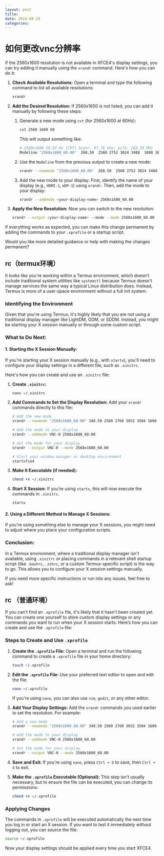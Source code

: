 ```yaml
---
layout: post
title: 
date: 2024-08-29
categories:
---
```


# 如何更改vnc分辨率

If the 2560x1600 resolution is not available in XFCE4's display settings, you can try adding it manually using the `xrandr` command. Here's how you can do it:

1. **Check Available Resolutions:**
   Open a terminal and type the following command to list all available resolutions:
   ```bash
   xrandr
   ```

2. **Add the Desired Resolution:**
   If 2560x1600 is not listed, you can add it manually by following these steps:

   1. Generate a new mode using `cvt` (for 2560x1600 at 60Hz):
      ```bash
      cvt 2560 1600 60
      ```
      This will output something like:
      ```bash
      # 2560x1600 59.97 Hz (CVT) hsync: 97.76 kHz; pclk: 268.50 MHz
      Modeline "2560x1600_60.00"  268.50  2560 2752 3024 3488  1600 1603 1609 1646 -hsync +vsync
      ```

   2. Use the `Modeline` from the previous output to create a new mode:
      ```bash
      xrandr --newmode "2560x1600_60.00"  268.50  2560 2752 3024 3488  1600 1603 1609 1646 -hsync +vsync
      ```

   3. Add the new mode to your display:
      First, identify the name of your display (e.g., `HDMI-1`, `eDP-1`) using `xrandr`.
      Then, add the mode to your display:
      ```bash
      xrandr --addmode <your-display-name> 2560x1600_60.00
      ```

3. **Apply the New Resolution:**
   Now you can switch to the new resolution:
   ```bash
   xrandr --output <your-display-name> --mode --mode 2560x1600_60.00
   ```

If everything works as expected, you can make this change permanent by adding the commands to your `.xprofile` or a startup script.

Would you like more detailed guidance or help with making the changes permanent?



## rc（termux环境）

It looks like you're working within a Termux environment, which doesn’t include traditional system utilities like `systemctl` because Termux doesn't manage services the same way a typical Linux distribution does. Instead, Termux is more of a user-space environment without a full init system.

### Identifying the Environment
Given that you're using Termux, it's highly likely that you are not using a traditional display manager like LightDM, GDM, or SDDM. Instead, you might be starting your X session manually or through some custom script.

### What to Do Next:

#### 1. **Starting the X Session Manually:**
If you're starting your X session manually (e.g., with `startx`), you'll need to configure your display settings in a different file, such as `.xinitrc`.

Here's how you can create and use an `.xinitrc` file:

1. **Create `.xinitrc`:**
   ```bash
   nano ~/.xinitrc
   ```

2. **Add Commands to Set the Display Resolution:**
   Add your `xrandr` commands directly to this file:

   ```bash
   # Add the new mode
   xrandr --newmode "2560x1600_60.00" 348.50 2560 2760 3032 3504 1600 1603 1609 1658 -hsync +vsync

   # Add the mode to your display
   xrandr --addmode VNC-0 2560x1600_60.00

   # Set the mode for your display
   xrandr --output VNC-0 --mode 2560x1600_60.00

   # Start your window manager or desktop environment
   startxfce4
   ```

3. **Make It Executable (if needed):**
   ```bash
   chmod +x ~/.xinitrc
   ```

4. **Start X Session:**
   If you’re using `startx`, this will now execute the commands in `.xinitrc`.

   ```bash
   startx
   ```

#### 2. **Using a Different Method to Manage X Sessions:**
If you're using something else to manage your X sessions, you might need to adjust where you place your configuration scripts.

### Conclusion:
In a Termux environment, where a traditional display manager isn't available, using `.xinitrc` or placing commands in a relevant shell startup script (like `.bashrc`, `.zshrc`, or a custom Termux-specific script) is the way to go. This allows you to configure your X session settings manually.

If you need more specific instructions or run into any issues, feel free to ask!


## rc （普通环境）



If you can't find an `.xprofile` file, it's likely that it hasn't been created yet. You can create one yourself to store custom display settings or any commands you want to run when your X session starts. Here’s how you can create and use the `.xprofile` file:

### Steps to Create and Use `.xprofile`

1. **Create the `.xprofile` File:**
   Open a terminal and run the following command to create a `.xprofile` file in your home directory:

   ```bash
   touch ~/.xprofile
   ```

2. **Edit the `.xprofile` File:**
   Use your preferred text editor to open and edit the file:

   ```bash
   nano ~/.xprofile
   ```

   If you're using `nano`, you can also use `vim`, `gedit`, or any other editor.

3. **Add Your Display Settings:**
   Add the `xrandr` commands you used earlier to set the resolution. For example:

   ```bash
   # Add a new mode
   xrandr --newmode "2560x1600_60.00" 348.50 2560 2760 3032 3504 1600 1603 1609 1658 -hsync +vsync

   # Add the mode to your display
   xrandr --addmode VNC-0 2560x1600_60.00

   # Set the mode for your display
   xrandr --output VNC-0 --mode 2560x1600_60.00
   ```

4. **Save and Exit:**
   If you're using `nano`, press `Ctrl + O` to save, then `Ctrl + X` to exit.

5. **Make the `.xprofile` Executable (Optional):**
   This step isn't usually necessary, but to ensure the file can be executed, you can change its permissions:

   ```bash
   chmod +x ~/.xprofile
   ```

### Applying Changes
The commands in `.xprofile` will be executed automatically the next time you log in or start an X session. If you want to test it immediately without logging out, you can source the file:

```bash
source ~/.xprofile
```

Now your display settings should be applied every time you start XFCE4.
